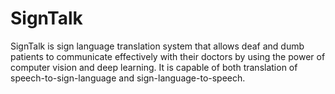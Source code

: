 # SignTalk
SignTalk is sign language translation system that allows deaf and dumb patients to communicate effectively with their doctors by using the power of computer vision and deep learning. It is capable of both translation of speech-to-sign-language and sign-language-to-speech.
